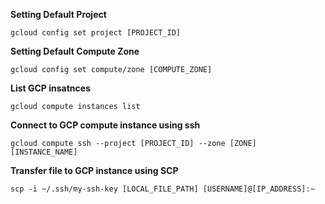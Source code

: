 **Setting Default Project**

    gcloud config set project [PROJECT_ID]

**Setting Default Compute Zone**

    gcloud config set compute/zone [COMPUTE_ZONE]

**List GCP insatnces**

    gcloud compute instances list

**Connect to GCP compute instance using ssh**

    gcloud compute ssh --project [PROJECT_ID] --zone [ZONE] [INSTANCE_NAME]

**Transfer file to GCP instance using SCP**

    scp -i ~/.ssh/my-ssh-key [LOCAL_FILE_PATH] [USERNAME]@[IP_ADDRESS]:~


